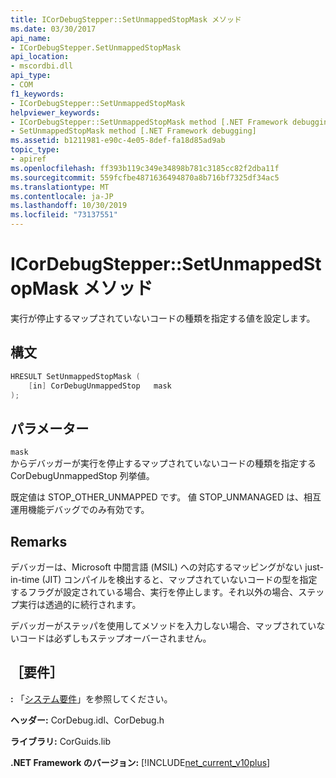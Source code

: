 ```yaml
---
title: ICorDebugStepper::SetUnmappedStopMask メソッド
ms.date: 03/30/2017
api_name:
- ICorDebugStepper.SetUnmappedStopMask
api_location:
- mscordbi.dll
api_type:
- COM
f1_keywords:
- ICorDebugStepper::SetUnmappedStopMask
helpviewer_keywords:
- ICorDebugStepper::SetUnmappedStopMask method [.NET Framework debugging]
- SetUnmappedStopMask method [.NET Framework debugging]
ms.assetid: b1211981-e90c-4e05-8def-fa18d85ad9ab
topic_type:
- apiref
ms.openlocfilehash: ff393b119c349e34898b781c3185cc82f2dba11f
ms.sourcegitcommit: 559fcfbe4871636494870a8b716bf7325df34ac5
ms.translationtype: MT
ms.contentlocale: ja-JP
ms.lasthandoff: 10/30/2019
ms.locfileid: "73137551"
---
```

# <a name="icordebugsteppersetunmappedstopmask-method"></a>ICorDebugStepper::SetUnmappedStopMask メソッド
実行が停止するマップされていないコードの種類を指定する値を設定します。  
  
## <a name="syntax"></a>構文  
  
```cpp  
HRESULT SetUnmappedStopMask (  
    [in] CorDebugUnmappedStop   mask  
);  
```  
  
## <a name="parameters"></a>パラメーター  
 `mask`  
 からデバッガーが実行を停止するマップされていないコードの種類を指定する CorDebugUnmappedStop 列挙値。  
  
 既定値は STOP_OTHER_UNMAPPED です。 値 STOP_UNMANAGED は、相互運用機能デバッグでのみ有効です。  
  
## <a name="remarks"></a>Remarks  
 デバッガーは、Microsoft 中間言語 (MSIL) への対応するマッピングがない just-in-time (JIT) コンパイルを検出すると、マップされていないコードの型を指定するフラグが設定されている場合、実行を停止します。それ以外の場合、ステップ実行は透過的に続行されます。  
  
 デバッガーがステッパを使用してメソッドを入力しない場合、マップされていないコードは必ずしもステップオーバーされません。  
  
## <a name="requirements"></a>［要件］  
 **:** 「[システム要件](../../../../docs/framework/get-started/system-requirements.md)」を参照してください。  
  
 **ヘッダー:** CorDebug.idl、CorDebug.h  
  
 **ライブラリ:** CorGuids.lib  
  
 **.NET Framework のバージョン:** [!INCLUDE[net_current_v10plus](../../../../includes/net-current-v10plus-md.md)]
